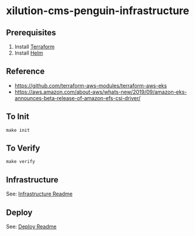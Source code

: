 # xilution-cms-penguin-infrastructure

## Prerequisites

1. Install [Terraform](https://www.terraform.io/)
1. Install [Helm](https://helm.sh/)

## Reference

* https://github.com/terraform-aws-modules/terraform-aws-eks
* https://aws.amazon.com/about-aws/whats-new/2019/09/amazon-eks-announces-beta-release-of-amazon-efs-csi-driver/

## To Init

```
make init
```

## To Verify

```
make verify
```


## Infrastructure

See: [Infrastructure Readme](./terraform/README.md)

## Deploy

See: [Deploy Readme](./helm/README.md)
